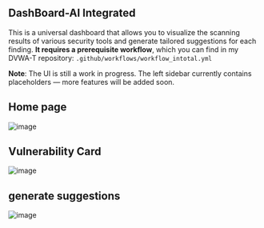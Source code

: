 ## DashBoard-AI Integrated
This is a universal dashboard that allows you to visualize the scanning results of various security tools and generate tailored suggestions for each finding.
**It requires a prerequisite workflow**, which you can find in my DVWA-T repository:
`.github/workflows/workflow_intotal.yml`

**Note**: 
The UI is still a work in progress. 
The left sidebar currently contains placeholders — more features will be added soon.

## Home page
![image](https://github.com/user-attachments/assets/6b70810d-5069-4a98-943e-b71c6e751d73)

## Vulnerability Card
![image](https://github.com/user-attachments/assets/fe5a55df-9bcb-4b2a-837d-49da5d8eae20)

## generate suggestions
![image](https://github.com/user-attachments/assets/c5ab9e5d-5b2f-4db5-bbde-e555ecd1068f)

